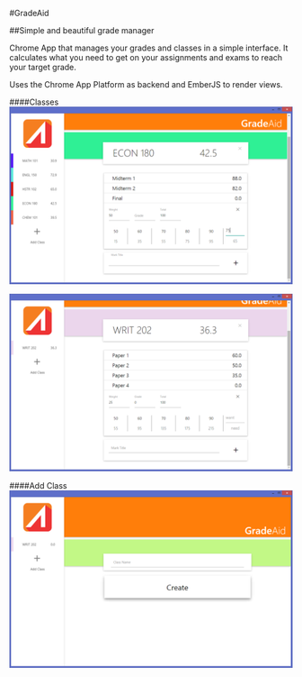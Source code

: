 #GradeAid

##Simple and beautiful grade manager

Chrome App that manages your grades and classes in a simple interface.
It calculates what you need to get on your assignments and exams to reach your target grade.

Uses the Chrome App Platform as backend and EmberJS to render views.

####Classes
![page screenshot](https://raw.githubusercontent.com/coffee-cup/GradeAid/master/screenshots/Capture1.PNG)

![page screenshot](https://raw.githubusercontent.com/coffee-cup/GradeAid/master/screenshots/Capture3.PNG)

####Add Class
![page screenshot](https://raw.githubusercontent.com/coffee-cup/GradeAid/master/screenshots/Capture2.PNG)
